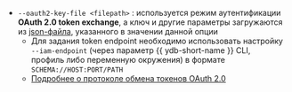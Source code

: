 - `--oauth2-key-file <filepath>` : используется режим аутентификации **OAuth 2.0 token exchange**, а ключ и другие параметры загружаются из [json-файла](../../reference/ydb-sdk/ath.md#oauth2-key-file-format), указанного в значении данной опции
    - Для задания token endpoint необходимо использовать настройку `--iam-endpoint` (через параметр {{ ydb-short-name }} CLI, профиль либо переменную окружения) в формате `SCHEMA://HOST:PORT/PATH`
    - [Подробнее о протоколе обмена токенов OAuth 2.0](https://www.rfc-editor.org/rfc/rfc8693)
